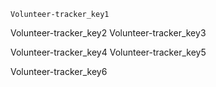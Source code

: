 ```ngMeta
Volunteer-tracker_key1
```

Volunteer-tracker_key2
Volunteer-tracker_key3


Volunteer-tracker_key4
Volunteer-tracker_key5


Volunteer-tracker_key6
